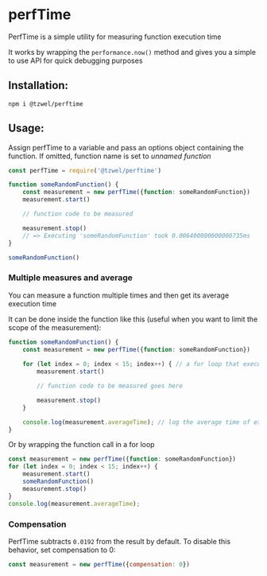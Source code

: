 # perfTime

PerfTime is a simple utility for measuring function execution time

It works by wrapping the `performance.now()` method and gives you a simple to use API for quick debugging purposes

## Installation:
```
npm i @tzwel/perftime
```

## Usage:
Assign perfTime to a variable and pass an options object containing the function. If omitted, function name is set to *unnamed function*
```js
const perfTime = require('@tzwel/perftime')

function someRandomFunction() {
	const measurement = new perfTime({function: someRandomFunction})
	measurement.start()

	// function code to be measured

	measurement.stop()
	// => Executing 'someRandomFunction' took 0.006400000000000735ms
}

someRandomFunction()
```

### Multiple measures and average

You can measure a function multiple times and then get its average execution time

It can be done inside the function like this (useful when you want to limit the scope of the measurement): 

```js
function someRandomFunction() {
	const measurement = new perfTime({function: someRandomFunction})
	
	for (let index = 0; index < 15; index++) { // a for loop that executes code multiple times
		measurement.start()

		// function code to be measured goes here

		measurement.stop()
	}

	console.log(measurement.averageTime); // log the average time of execution
}
```

Or by wrapping the function call in a for loop

```js
const measurement = new perfTime({function: someRandomFunction})
for (let index = 0; index < 15; index++) {
	measurement.start()
	someRandomFunction()
	measurement.stop()
}
console.log(measurement.averageTime);
```


### Compensation
PerfTime subtracts `0.0192` from the result by default. To disable this behavior, set compensation to 0:
```js
const measurement = new perfTime({compensation: 0})
```